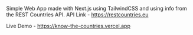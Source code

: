 Simple Web App made with Next.js using TailwindCSS and using info from the REST Countries API.
API Link - https://restcountries.eu


Live Demo - https://know-the-countries.vercel.app